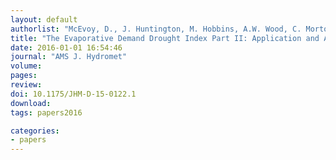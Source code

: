 ```yaml
---
layout: default
authorlist: "McEvoy, D., J. Huntington, M. Hobbins, A.W. Wood, C. Morton, and J. Verdin"
title: "The Evaporative Demand Drought Index Part II: Application and Assessment"
date: 2016-01-01 16:54:46
journal: "AMS J. Hydromet"
volume:
pages:
review:
doi: 10.1175/JHM-D-15-0122.1
download:
tags: papers2016 

categories:
- papers
---
```

